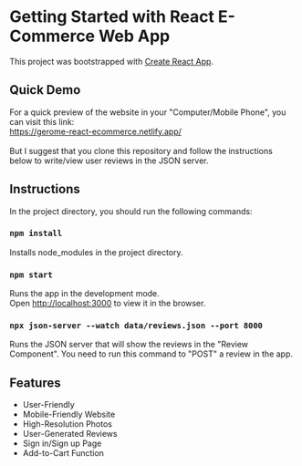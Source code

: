 # Getting Started with React E-Commerce Web App

This project was bootstrapped with [Create React App](https://github.com/facebook/create-react-app).

## Quick Demo
For a quick preview of the website in your "Computer/Mobile Phone", you can visit this link: <br>
https://gerome-react-ecommerce.netlify.app/ <br><br>
But I suggest that you clone this repository and follow the instructions below to write/view user reviews in the JSON server.

## Instructions

In the project directory, you should run the following commands:

### `npm install`
Installs node_modules in the project directory.
### `npm start`
Runs the app in the development mode.\
Open [http://localhost:3000](http://localhost:3000) to view it in the browser.
### `npx json-server --watch data/reviews.json --port 8000`
Runs the JSON server that will show the reviews in the "Review Component". You need to run this command to "POST" a review in the app.

## Features
* User-Friendly
* Mobile-Friendly Website
* High-Resolution Photos
* User-Generated Reviews
* Sign in/Sign up Page
* Add-to-Cart Function
